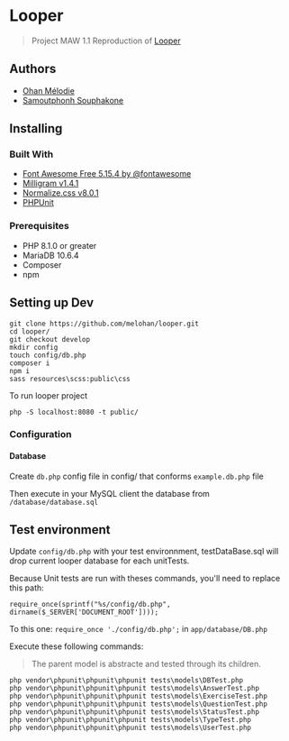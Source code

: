 # Looper

> Project MAW 1.1
> Reproduction of [Looper](https://stormy-plateau-54488.herokuapp.com)

## Authors

- [Ohan Mélodie](https://github.com/melohan)
- [Samoutphonh Souphakone](https://github.com/Souphakone)

## Installing

### Built With

- [Font Awesome Free 5.15.4 by @fontawesome](https://fontawesome.com)
- [Milligram v1.4.1](https://milligram.io)
- [Normalize.css v8.0.1](github.com/necolas/normalize.css)
- [PHPUnit](https://phpunit.de/getting-started/phpunit-9.html)

### Prerequisites

- PHP 8.1.0 or greater
- MariaDB 10.6.4
- Composer
- npm

## Setting up Dev

```shell
git clone https://github.com/melohan/looper.git
cd looper/
git checkout develop
mkdir config
touch config/db.php
composer i
npm i
sass resources\scss:public\css
```

To run looper project

```shell
php -S localhost:8080 -t public/
```

### Configuration

#### Database

Create `db.php` config file in config/ that conforms `example.db.php` file

Then execute in your MySQL client the database from `/database/database.sql`

## Test environment

Update `config/db.php` with your test environnment, testDataBase.sql will drop current looper database for each
unitTests.

Because Unit tests are run with theses commands, you'll need to replace this path:

`require_once(sprintf("%s/config/db.php", dirname($_SERVER['DOCUMENT_ROOT'])));`

To this one: `require_once './config/db.php';` in  `app/database/DB.php`

Execute these following commands:
> The parent model is abstracte and tested through its children.

```shell
php vendor\phpunit\phpunit\phpunit tests\models\DBTest.php
php vendor\phpunit\phpunit\phpunit tests\models\AnswerTest.php
php vendor\phpunit\phpunit\phpunit tests\models\ExerciseTest.php
php vendor\phpunit\phpunit\phpunit tests\models\QuestionTest.php
php vendor\phpunit\phpunit\phpunit tests\models\StatusTest.php
php vendor\phpunit\phpunit\phpunit tests\models\TypeTest.php
php vendor\phpunit\phpunit\phpunit tests\models\UserTest.php
```